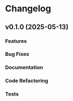 # Changelog

## v0.1.0 (2025-05-13)

### Features

### Bug Fixes

### Documentation

### Code Refactoring

### Tests

